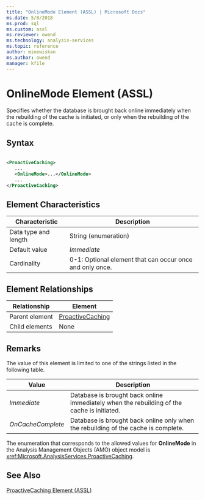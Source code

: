 ```yaml
---
title: "OnlineMode Element (ASSL) | Microsoft Docs"
ms.date: 5/8/2018
ms.prod: sql
ms.custom: assl
ms.reviewer: owend
ms.technology: analysis-services
ms.topic: reference
author: minewiskan
ms.author: owend
manager: kfile
---
```

# OnlineMode Element (ASSL)

  Specifies whether the database is brought back online immediately when the rebuilding of the cache is initiated, or only when the rebuilding of the cache is complete.  
  
## Syntax  
  
```xml  
  
<ProactiveCaching>  
   ...  
   <OnlineMode>...</OnlineMode>  
   ...  
</ProactiveCaching>  
```  
  
## Element Characteristics  
  
|Characteristic|Description|  
|--------------------|-----------------|  
|Data type and length|String (enumeration)|  
|Default value|*Immediate*|  
|Cardinality|0-1: Optional element that can occur once and only once.|  
  
## Element Relationships  
  
|Relationship|Element|  
|------------------|-------------|  
|Parent element|[ProactiveCaching](../../../analysis-services/scripting/objects/proactivecaching-element-assl.md)|  
|Child elements|None|  
  
## Remarks  
 The value of this element is limited to one of the strings listed in the following table.  
  
|Value|Description|  
|-----------|-----------------|  
|*Immediate*|Database is brought back online immediately when the rebuilding of the cache is initiated.|  
|*OnCacheComplete*|Database is brought back online only when the rebuilding of the cache is complete.|  
  
 The enumeration that corresponds to the allowed values for **OnlineMode** in the Analysis Management Objects (AMO) object model is <xref:Microsoft.AnalysisServices.ProactiveCaching>.  
  
## See Also  
 [ProactiveCaching Element &#40;ASSL&#41;](../../../analysis-services/scripting/objects/proactivecaching-element-assl.md)  
  
  
